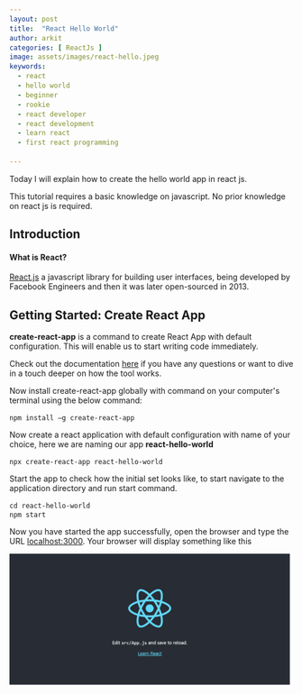 ```yaml
---
layout: post
title:  "React Hello World"
author: arkit
categories: [ ReactJs ]
image: assets/images/react-hello.jpeg
keywords:
  - react
  - hello world
  - beginner
  - rookie
  - react developer
  - react development
  - learn react
  - first react programming

---
```

Today I will explain how to create the hello world app in react js.

This tutorial requires a basic knowledge on javascript. No prior knowledge on react js is required.

## Introduction

#### What is React? 

[React.js](https://reactjs.org/) a javascript library for building user interfaces, being developed by Facebook Engineers and then it was later open-sourced in 2013. 

## Getting Started: Create React App

**create-react-app** is a command to create React App with default configuration. This will enable us to start writing code immediately. 

Check out the documentation [here](https://create-react-app.dev/) if you have any questions or want to dive in a touch deeper on how the tool works.

Now install create-react-app globally with command on your computer's terminal using the below command:

~~~
npm install –g create-react-app
~~~

Now create a react application with default configuration with name of your choice, here we are naming our app **react-hello-world**

~~~
npx create-react-app react-hello-world
~~~

Start the app to check how the initial set looks like, to start navigate to the application directory and run start command.

~~~
cd react-hello-world
npm start
~~~

Now you have started the app successfully, open the browser and type the URL [localhost:3000](http://localhost:3000/). Your browser will display something like this

<img src="/assets/images/post/react/react-default-startup-page.png" alt="React Default Startup Page"/>